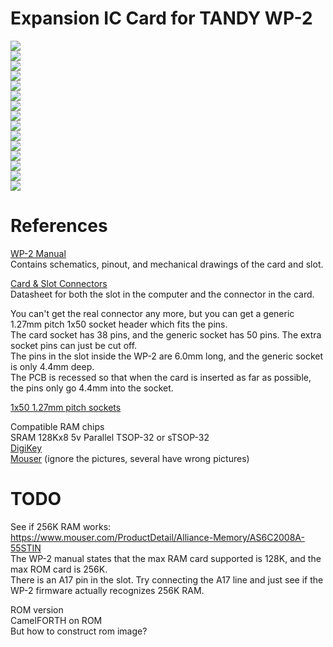 # Expansion IC Card for TANDY WP-2

![](assembly_1.jpg)  
![](assembly_2.jpg)  
![](assembly_3.jpg)  
![](assembly_4.jpg)  
![](assembly_5.jpg)  
![](carrier_1.jpg)  
![](directions_1.jpg)  
![](directions_2.jpg)  
![](directions_3.jpg)  
![](directions_4.jpg)  
![](directions_5.jpg)  
![](PCB/WP-2_IC_Card_RAM_128K_1.jpg)  
![](PCB/WP-2_IC_Card_RAM_128K_2.jpg)  
![](PCB/WP-2_IC_Card_RAM_128K_3.jpg)  
![](PCB/WP-2_IC_Card_RAM_128K.svg)  


# References
[WP-2 Manual](https://archive.org/search.php?query=Tandy%20WP-2)  
Contains schematics, pinout, and mechanical drawings of the card and slot.

[Card & Slot Connectors](ref/JC20-B38S-F1.pdf)  
Datasheet for both the slot in the computer and the connector in the card.

You can't get the real connector any more, but you can get a generic 1.27mm pitch 1x50 socket header which fits the pins.  
The card socket has 38 pins, and the generic socket has 50 pins. The extra socket pins can just be cut off.  
The pins in the slot inside the WP-2 are 6.0mm long, and the generic socket is only 4.4mm deep.  
The PCB is recessed so that when the card is inserted as far as possible, the pins only go 4.4mm into the socket.

[1x50 1.27mm pitch sockets](https://ebay.com/sch/i.html?_nkw=1.27mm+header+female)

Compatible RAM chips  
SRAM 128Kx8 5v Parallel TSOP-32 or sTSOP-32  
[DigiKey](https://www.digikey.com/short/zw38nv)  
[Mouser](https://mou.sr/2GcUWHl) (ignore the pictures, several have wrong pictures)  

# TODO
See if 256K RAM works:  
https://www.mouser.com/ProductDetail/Alliance-Memory/AS6C2008A-55STIN  
The WP-2 manual states that the max RAM card supported is 128K, and the max ROM card is 256K.  
There is an A17 pin in the slot. Try connecting the A17 line and just see if the WP-2 firmware actually recognizes 256K RAM.  

ROM version  
CamelFORTH on ROM  
But how to construct rom image?  
